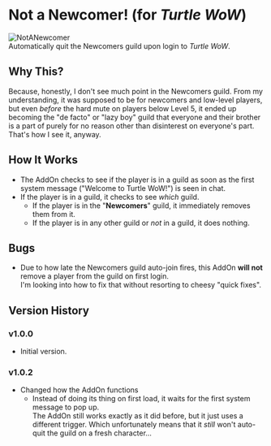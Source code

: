 # Not a Newcomer! (for *Turtle WoW*)
![NotANewcomer](https://github.com/JoLiKMC/NotANewcomer/assets/102710555/2c3ccbbb-825f-4e40-818e-3dd05eb58dff)<br>
Automatically quit the Newcomers guild upon login to *Turtle WoW*.

## Why This?
Because, honestly, I don't see much point in the Newcomers guild.  From my understanding, it was supposed to be for newcomers and low-level players, but even *before* the hard mute on players below Level 5, it ended up becoming the "de facto" or "lazy boy" guild that everyone and their brother is a part of purely for no reason other than disinterest on everyone's part.  That's how I see it, anyway.

## How It Works
* The AddOn checks to see if the player is in a guild as soon as the first system message ("Welcome to Turtle WoW!") is seen in chat.
* If the player is in a guild, it checks to see *which* guild.
  * If the player is in the "**Newcomers**" guild, it immediately removes them from it.
  * If the player is in any other guild or *not* in a guild, it does nothing.

## Bugs
* Due to how late the Newcomers guild auto-join fires, this AddOn **will not** remove a player from the guild on first login.
<br>I'm looking into how to fix that without resorting to cheesy "quick fixes".

## Version History
### v1.0.0
* Initial version.

### v1.0.2
* Changed how the AddOn functions
  * Instead of doing its thing on first load, it waits for the first system message to pop up.<br>
The AddOn still works exactly as it did before, but it just uses a different trigger.  Which unfortunately means that it *still* won't auto-quit the guild on a fresh character…
